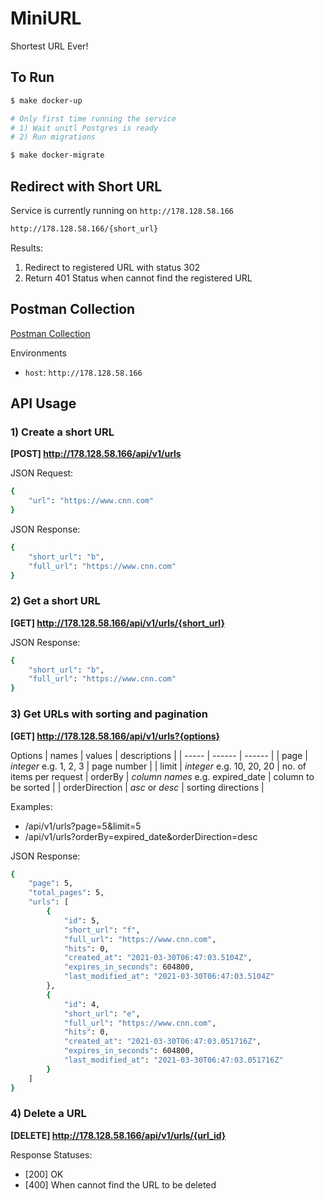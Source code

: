 # MiniURL
Shortest URL Ever!

## To Run
```sh
$ make docker-up

# Only first time running the service
# 1) Wait unitl Postgres is ready
# 2) Run migrations

$ make docker-migrate
```


## Redirect with Short URL
Service is currently running on `http://178.128.58.166`

```sh
http://178.128.58.166/{short_url}
```

Results:
 1. Redirect to registered URL with status 302
 2. Return 401 Status when cannot find the registered URL

## Postman Collection
[Postman Collection](https://raw.githubusercontent.com/ekkapob/miniurl/main/MiniURL.postman_collection.json)

Environments
- `host`: `http://178.128.58.166`

## API Usage
### 1) Create a short URL
**[POST] http://178.128.58.166/api/v1/urls**

JSON Request:
```sh
{
    "url": "https://www.cnn.com"
}
```
JSON Response:
```sh
{
    "short_url": "b",
    "full_url": "https://www.cnn.com"
}
```

### 2) Get a short URL
**[GET] http://178.128.58.166/api/v1/urls/{short_url}**

JSON Response:
```sh
{
    "short_url": "b",
    "full_url": "https://www.cnn.com"
}
```
### 3) Get URLs with sorting and pagination
**[GET] http://178.128.58.166/api/v1/urls?{options}**

Options
| names | values | descriptions |
| ----- | ------ | ------ |
| page  | _integer_ e.g. 1, 2, 3 | page number |
| limit | _integer_ e.g. 10, 20, 20 | no. of items per request
| orderBy  | _column names_ e.g. expired_date | column to be sorted |
| orderDirection | _asc_ or _desc_ | sorting directions |

Examples:
- /api/v1/urls?page=5&limit=5
- /api/v1/urls?orderBy=expired_date&orderDirection=desc

JSON Response:
```sh
{
    "page": 5,
    "total_pages": 5,
    "urls": [
        {
            "id": 5,
            "short_url": "f",
            "full_url": "https://www.cnn.com",
            "hits": 0,
            "created_at": "2021-03-30T06:47:03.5104Z",
            "expires_in_seconds": 604800,
            "last_modified_at": "2021-03-30T06:47:03.5104Z"
        },
        {
            "id": 4,
            "short_url": "e",
            "full_url": "https://www.cnn.com",
            "hits": 0,
            "created_at": "2021-03-30T06:47:03.051716Z",
            "expires_in_seconds": 604800,
            "last_modified_at": "2021-03-30T06:47:03.051716Z"
        }
    ]
}
```

### 4) Delete a URL
**[DELETE] http://178.128.58.166/api/v1/urls/{url_id}**

Response Statuses:
  - [200] OK
  - [400] When cannot find the URL to be deleted
